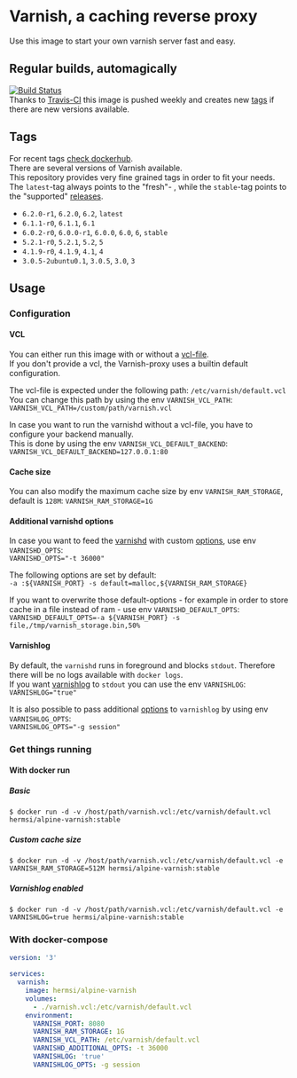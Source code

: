 # Varnish, a caching reverse proxy
Use this image to start your own varnish server fast and easy.

## Regular builds, automagically
[![Build Status](https://travis-ci.com/Hermsi1337/docker-varnish.svg?branch=master)](https://travis-ci.com/Hermsi1337/docker-varnish)   
Thanks to [Travis-CI](https://travis-ci.com/) this image is pushed weekly and creates new [tags](https://hub.docker.com/r/hermsi/alpine-varnish/tags/) if there are new versions available.

## Tags
For recent tags [check dockerhub](https://hub.docker.com/r/hermsi/alpine-varnish/tags).   
There are several versions of Varnish available.      
This repository provides very fine grained tags in order to fit your needs.   
The `latest`-tag always points to the "fresh"- , while the `stable`-tag points to the "supported" [releases](https://varnish-cache.org/releases/).
* `6.2.0-r1`, `6.2.0`, `6.2`, `latest`
* `6.1.1-r0`, `6.1.1`, `6.1`
* `6.0.2-r0`, `6.0.0-r1`, `6.0.0`, `6.0`, `6`, `stable`
* `5.2.1-r0`, `5.2.1`, `5.2`, `5`
* `4.1.9-r0`, `4.1.9`, `4.1`, `4`
* `3.0.5-2ubuntu0.1`, `3.0.5`, `3.0`, `3`

## Usage

### Configuration
#### VCL
You can either run this image with or without a [vcl-file](https://varnish-cache.org/docs/6.0/users-guide/vcl.html).   
If you don't provide a vcl, the Varnish-proxy uses a builtin default configuration.

The vcl-file is expected under the following path: `/etc/varnish/default.vcl`   
You can change this path by using the env `VARNISH_VCL_PATH`:   
`VARNISH_VCL_PATH=/custom/path/varnish.vcl`

In case you want to run the varnishd without a vcl-file, you have to configure your backend manually.   
This is done by using the env `VARNISH_VCL_DEFAULT_BACKEND`:   
`VARNISH_VCL_DEFAULT_BACKEND=127.0.0.1:80`

#### Cache size
You can also modify the maximum cache size by env `VARNISH_RAM_STORAGE`, default is `128M`:   `VARNISH_RAM_STORAGE=1G`

#### Additional varnishd options
In case you want to feed the [varnishd](https://varnish-cache.org/docs/6.0/reference/varnishd.html) with custom [options](https://varnish-cache.org/docs/6.0/reference/varnishd.html#options), use env `VARNISHD_OPTS`:   
`VARNISHD_OPTS="-t 36000"`   

The following options are set by default:   
`-a :${VARNISH_PORT} -s default=malloc,${VARNISH_RAM_STORAGE}`   

If you want to overwrite those default-options - for example in order to store cache in a file instead of ram - use env `VARNISHD_DEFAULT_OPTS`:   
`VARNISHD_DEFAULT_OPTS=-a ${VARNISH_PORT} -s file,/tmp/varnish_storage.bin,50%` 

#### Varnishlog
By default, the `varnishd` runs in foreground and blocks `stdout`. Therefore there will be no logs available with `docker logs`.   
If you want [varnishlog](https://varnish-cache.org/docs/6.0/reference/varnishlog.html) to `stdout` you can use the env `VARNISHLOG`:   
`VARNISHLOG="true"`

It is also possible to pass additional [options](https://varnish-cache.org/docs/6.0/reference/varnishlog.html#options) to `varnishlog` by using env `VARNISHLOG_OPTS`:   
`VARNISHLOG_OPTS="-g session"`

### Get things running
#### With docker run
##### Basic
`$ docker run -d -v /host/path/varnish.vcl:/etc/varnish/default.vcl hermsi/alpine-varnish:stable`
##### Custom cache size
`$ docker run -d -v /host/path/varnish.vcl:/etc/varnish/default.vcl -e VARNISH_RAM_STORAGE=512M hermsi/alpine-varnish:stable`
##### Varnishlog enabled
`$ docker run -d -v /host/path/varnish.vcl:/etc/varnish/default.vcl -e VARNISHLOG=true hermsi/alpine-varnish:stable`

### With docker-compose
```yaml
version: '3'

services:
  varnish:
    image: hermsi/alpine-varnish
    volumes:
      - ./varnish.vcl:/etc/varnish/default.vcl
    environment:
      VARNISH_PORT: 8080
      VARNISH_RAM_STORAGE: 1G
      VARNISH_VCL_PATH: /etc/varnish/default.vcl
      VARNISHD_ADDITIONAL_OPTS: -t 36000
      VARNISHLOG: 'true'
      VARNISHLOG_OPTS: -g session 
```
